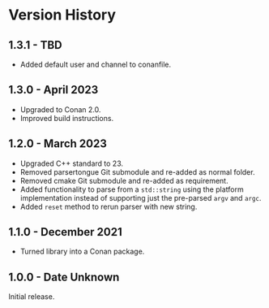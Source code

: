 # Version History

## 1.3.1 - TBD

* Added default user and channel to conanfile.

## 1.3.0 - April 2023

* Upgraded to Conan 2.0.
* Improved build instructions.

## 1.2.0 - March 2023

* Upgraded C++ standard to 23.
* Removed parsertongue Git submodule and re-added as normal folder.
* Removed cmake Git submodule and re-added as requirement.
* Added functionality to parse from a `std::string` using the platform implementation instead of supporting just the pre-parsed `argv` and `argc`.
* Added `reset` method to rerun parser with new string.

## 1.1.0 - December 2021

* Turned library into a Conan package.

## 1.0.0 - Date Unknown

Initial release.

